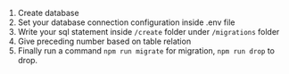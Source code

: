 1. Create database
2. Set your database connection configuration inside .env file
3. Write your sql statement inside `/create` folder under `/migrations` folder
4. Give preceding number based on table relation
5. Finally run a command `npm run migrate` for migration, `npm run drop` to drop.
